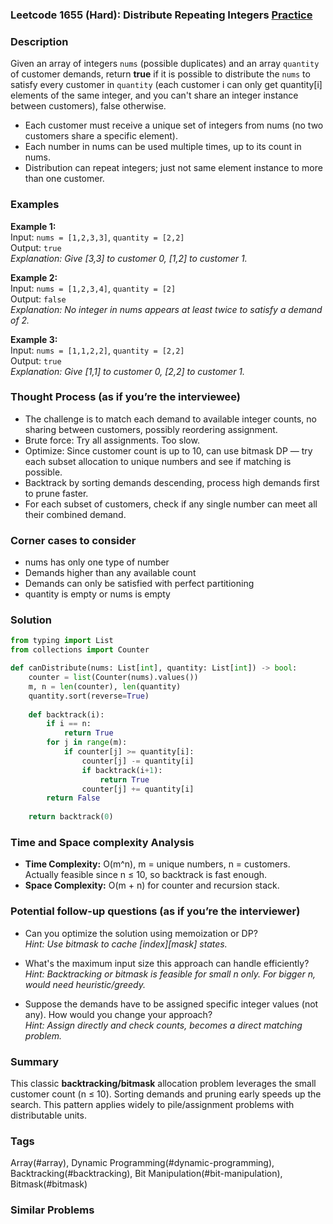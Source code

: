 ### Leetcode 1655 (Hard): Distribute Repeating Integers [Practice](https://leetcode.com/problems/distribute-repeating-integers)

### Description  
Given an array of integers `nums` (possible duplicates) and an array `quantity` of customer demands, return **true** if it is possible to distribute the `nums` to satisfy every customer in `quantity` (each customer i can only get quantity[i] elements of the same integer, and you can't share an integer instance between customers), false otherwise.
- Each customer must receive a unique set of integers from nums (no two customers share a specific element).
- Each number in nums can be used multiple times, up to its count in nums.
- Distribution can repeat integers; just not same element instance to more than one customer.

### Examples  

**Example 1:**  
Input: `nums = [1,2,3,3]`, `quantity = [2,2]`  
Output: `true`  
*Explanation: Give [3,3] to customer 0, [1,2] to customer 1.*

**Example 2:**  
Input: `nums = [1,2,3,4]`, `quantity = [2]`  
Output: `false`  
*Explanation: No integer in nums appears at least twice to satisfy a demand of 2.*

**Example 3:**  
Input: `nums = [1,1,2,2]`, `quantity = [2,2]`  
Output: `true`  
*Explanation: Give [1,1] to customer 0, [2,2] to customer 1.*


### Thought Process (as if you’re the interviewee)  
- The challenge is to match each demand to available integer counts, no sharing between customers, possibly reordering assignment.
- Brute force: Try all assignments. Too slow.
- Optimize: Since customer count is up to 10, can use bitmask DP — try each subset allocation to unique numbers and see if matching is possible.
- Backtrack by sorting demands descending, process high demands first to prune faster.
- For each subset of customers, check if any single number can meet all their combined demand.


### Corner cases to consider  
- nums has only one type of number
- Demands higher than any available count
- Demands can only be satisfied with perfect partitioning
- quantity is empty or nums is empty


### Solution

```python
from typing import List
from collections import Counter

def canDistribute(nums: List[int], quantity: List[int]) -> bool:
    counter = list(Counter(nums).values())
    m, n = len(counter), len(quantity)
    quantity.sort(reverse=True)
    
    def backtrack(i):
        if i == n:
            return True
        for j in range(m):
            if counter[j] >= quantity[i]:
                counter[j] -= quantity[i]
                if backtrack(i+1):
                    return True
                counter[j] += quantity[i]
        return False
    
    return backtrack(0)
```

### Time and Space complexity Analysis  

- **Time Complexity:** O(m^n), m = unique numbers, n = customers. Actually feasible since n ≤ 10, so backtrack is fast enough.
- **Space Complexity:** O(m + n) for counter and recursion stack.


### Potential follow-up questions (as if you’re the interviewer)  

- Can you optimize the solution using memoization or DP?  
  *Hint: Use bitmask to cache [index][mask] states.*

- What's the maximum input size this approach can handle efficiently?  
  *Hint: Backtracking or bitmask is feasible for small n only. For bigger n, would need heuristic/greedy.*

- Suppose the demands have to be assigned specific integer values (not any). How would you change your approach?  
  *Hint: Assign directly and check counts, becomes a direct matching problem.*

### Summary
This classic **backtracking/bitmask** allocation problem leverages the small customer count (n ≤ 10). Sorting demands and pruning early speeds up the search. This pattern applies widely to pile/assignment problems with distributable units.

### Tags
Array(#array), Dynamic Programming(#dynamic-programming), Backtracking(#backtracking), Bit Manipulation(#bit-manipulation), Bitmask(#bitmask)

### Similar Problems
